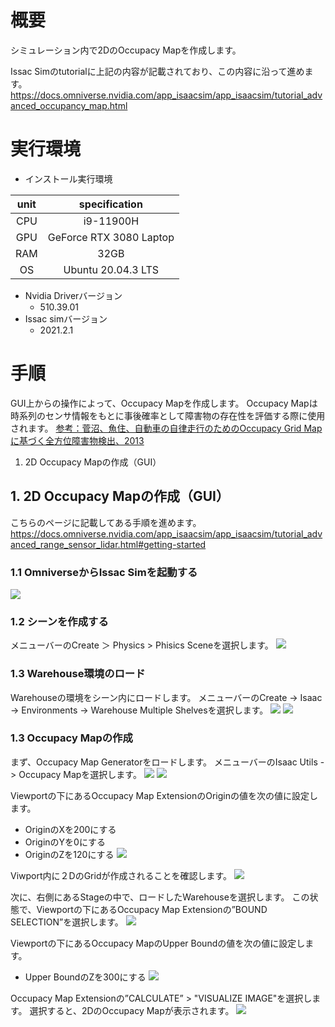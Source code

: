 # 概要
シミュレーション内で2DのOccupacy Mapを作成します。

Issac Simのtutorialに上記の内容が記載されており、この内容に沿って進めます。
https://docs.omniverse.nvidia.com/app_isaacsim/app_isaacsim/tutorial_advanced_occupancy_map.html

# 実行環境

- インストール実行環境

| unit       |       specification | 
|:-----------------:|:------------------:|
| CPU         | i9-11900H |  
| GPU         | GeForce RTX 3080 Laptop|  
| RAM         | 32GB | 
| OS         | Ubuntu 20.04.3 LTS  |

- Nvidia Driverバージョン
   - 510.39.01
- Issac simバージョン
   - 2021.2.1


# 手順

GUI上からの操作によって、Occupacy Mapを作成します。
Occupacy Mapは時系列のセンサ情報をもとに事後確率として障害物の存在性を評価する際に使用されます。
[参考：菅沼、魚住、自動車の自律走行のためのOccupacy Grid Mapに基づく全方位障害物検出、2013](https://www.jstage.jst.go.jp/article/jsaeronbun/44/3/44_20134483/_pdf)

1. 2D Occupacy Mapの作成（GUI）

## 1. 2D Occupacy Mapの作成（GUI）
こちらのページに記載してある手順を進めます。
https://docs.omniverse.nvidia.com/app_isaacsim/app_isaacsim/tutorial_advanced_range_sensor_lidar.html#getting-started

### 1.1 OmniverseからIssac Simを起動する
![](https://storage.googleapis.com/zenn-user-upload/a1927915e055-20220213.png)

### 1.2 シーンを作成する
メニューバーのCreate ＞ Physics > Phisics Sceneを選択します。
![](https://storage.googleapis.com/zenn-user-upload/7e39de2cccd2-20220219.png)


### 1.3 Warehouse環境のロード
Warehouseの環境をシーン内にロードします。
メニューバーのCreate -> Isaac -> Environments -> Warehouse Multiple Shelvesを選択します。
![](https://storage.googleapis.com/zenn-user-upload/765eb7855451-20220402.png)
![](https://storage.googleapis.com/zenn-user-upload/aa38728cdce9-20220402.png)

### 1.3 Occupacy Mapの作成
まず、Occupacy Map Generatorをロードします。
メニューバーのIsaac Utils -> Occupacy Mapを選択します。
![](https://storage.googleapis.com/zenn-user-upload/b47316f3f731-20220402.png)
![](https://storage.googleapis.com/zenn-user-upload/036df16c0010-20220402.png)

Viewportの下にあるOccupacy Map ExtensionのOriginの値を次の値に設定します。

- OriginのXを200にする
- OriginのYを0にする
- OriginのZを120にする
![](https://storage.googleapis.com/zenn-user-upload/77ba907ffb53-20220402.png)

Viwport内に２DのGridが作成されることを確認します。
![](https://storage.googleapis.com/zenn-user-upload/7cba50748d17-20220402.png)

次に、右側にあるStageの中で、ロードしたWarehouseを選択します。
この状態で、Viewportの下にあるOccupacy Map Extensionの”BOUND SELECTION”を選択します。
![](https://storage.googleapis.com/zenn-user-upload/95bb369af3f6-20220402.png)

Viewportの下にあるOccupacy MapのUpper Boundの値を次の値に設定します。

- Upper BoundのZを300にする
![](https://storage.googleapis.com/zenn-user-upload/34c25d4d9dba-20220402.png)

Occupacy Map Extensionの”CALCULATE” > "VISUALIZE IMAGE"を選択します。
選択すると、2DのOccupacy Mapが表示されます。
![](https://storage.googleapis.com/zenn-user-upload/3eeb76370eaf-20220402.png)









